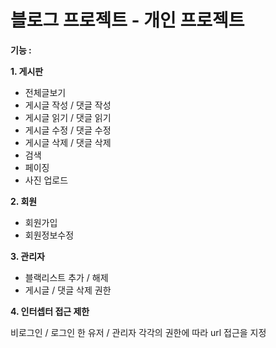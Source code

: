 # 블로그 프로젝트 - 개인 프로젝트

<strong>기능 :</strong>

**1. 게시판**
<ul>
	<li>전체글보기</li>
	<li>게시글 작성 / 댓글 작성</li>
	<li>게시글 읽기 / 댓글 읽기</li>
	<li>게시글 수정 / 댓글 수정</li>
	<li>게시글 삭제 / 댓글 삭제</li>
	<li>검색</li>
	<li>페이징</li>
	<li>사진 업로드</li>
</ul>



**2. 회원**
<ul>
	<li>회원가입</li>
	<li>회원정보수정</li>
</ul>

**3. 관리자**

<ul>
	<li>블랙리스트 추가 / 해제</li>
	<li>게시글 / 댓글 삭제 권한</li>
</ul>




**4. 인터셉터 접근 제한**

비로그인 / 로그인 한 유저 / 관리자 각각의 권한에 따라 url 접근을 지정


 
